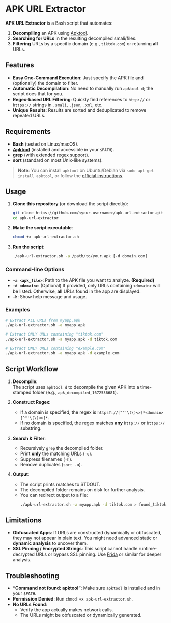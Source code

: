 # APK URL Extractor

**APK URL Extractor** is a Bash script that automates:

1. **Decompiling** an APK using [Apktool](https://ibotpeaches.github.io/Apktool/).  
2. **Searching for URLs** in the resulting decompiled smali/files.  
3. **Filtering** URLs by a specific domain (e.g., `tiktok.com`) or returning **all** URLs.

## Features

- **Easy One-Command Execution**: Just specify the APK file and (optionally) the domain to filter.  
- **Automatic Decompilation**: No need to manually run `apktool d`; the script does that for you.  
- **Regex-based URL Filtering**: Quickly find references to `http://` or `https://` strings in `.smali`, `.json`, `.xml`, etc.  
- **Unique Results**: Results are sorted and deduplicated to remove repeated URLs.

## Requirements

- **Bash** (tested on Linux/macOS).  
- **[Apktool](https://ibotpeaches.github.io/Apktool/)** (installed and accessible in your `$PATH`).  
- **grep** (with extended regex support).  
- **sort** (standard on most Unix-like systems).

> **Note**: You can install `apktool` on Ubuntu/Debian via `sudo apt-get install apktool`, or follow the [official instructions](https://ibotpeaches.github.io/Apktool/install/).

## Usage

1. **Clone this repository** (or download the script directly):
   ```bash
   git clone https://github.com/<your-username>/apk-url-extractor.git
   cd apk-url-extractor
   ```

2. **Make the script executable**:
   ```bash
   chmod +x apk-url-extractor.sh
   ```

3. **Run the script**:
   ```bash
   ./apk-url-extractor.sh -a /path/to/your.apk [-d domain.com]
   ```

### Command-line Options

- **`-a <apk_file>`**: Path to the APK file you want to analyze. **(Required)**
- **`-d <domain>`**: (Optional) If provided, only URLs containing `<domain>` will be listed. Otherwise, **all** URLs found in the app are displayed.
- **`-h`**: Show help message and usage.

### Examples

```bash
# Extract ALL URLs from myapp.apk
./apk-url-extractor.sh -a myapp.apk

# Extract ONLY URLs containing "tiktok.com"
./apk-url-extractor.sh -a myapp.apk -d tiktok.com

# Extract ONLY URLs containing "example.com"
./apk-url-extractor.sh -a myapp.apk -d example.com
```

## Script Workflow

1. **Decompile**:  
   The script uses `apktool d` to decompile the given APK into a time-stamped folder (e.g., `apk_decompiled_1672536681`).

2. **Construct Regex**:  
   - If a domain is specified, the regex is `https?://[^"'\(\)<>]*<domain>[^"'\(\)<>]*`.
   - If no domain is specified, the regex matches **any** `http://` or `https://` substring.

3. **Search & Filter**:  
   - Recursively `grep` the decompiled folder.  
   - Print **only** the matching URLs (`-o`).  
   - Suppress filenames (`-h`).  
   - Remove duplicates (`sort -u`).

4. **Output**:  
   - The script prints matches to STDOUT.  
   - The decompiled folder remains on disk for further analysis.  
   - You can redirect output to a file:  
     ```bash
     ./apk-url-extractor.sh -a myapp.apk -d tiktok.com > found_tiktok_urls.txt
     ```

## Limitations

- **Obfuscated Apps**: If URLs are constructed dynamically or obfuscated, they may not appear in plain text. You might need advanced static or **dynamic analysis** to uncover them.
- **SSL Pinning / Encrypted Strings**: This script cannot handle runtime-decrypted URLs or bypass SSL pinning. Use [Frida](https://frida.re/) or similar for deeper analysis.

## Troubleshooting

- **“Command not found: apktool”**: Make sure `apktool` is installed and in your `$PATH`.
- **Permission Denied**: Run `chmod +x apk-url-extractor.sh`.
- **No URLs Found**:  
  - Verify the app actually makes network calls.  
  - The URLs might be obfuscated or dynamically generated.
